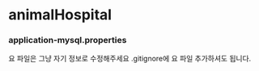 ﻿# animalHospital


### application-mysql.properties 
요 파일은 그냥 자기 정보로 수정해주세요
.gitignore에 요 파일 추가하셔도 됩니다.
